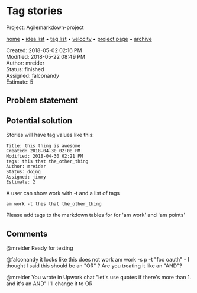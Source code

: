 # Tag stories

Project: Agilemarkdown-project

[home](../index.md) • [idea list](../ideas.md) • [tag list](../tags.md) • [velocity](../velocity.md) • [project page](../agilemarkdown-project.md) • [archive](archive.md)

Created: 2018-05-02 02:16 PM  
Modified: 2018-05-22 08:49 PM  
Author: mreider  
Status: finished  
Assigned: falconandy  
Estimate: 5  

## Problem statement

## Potential solution

Stories will have tag values like this:
```
Title: this thing is awesome
Created: 2018-04-30 02:08 PM
Modified: 2018-04-30 02:21 PM
tags: this that the_other_thing
Author: mreider
Status: doing
Assigned: jimmy
Estimate: 2
```

A user can show work with -t and a list of tags

```
am work -t this that the_other_thing
```

Please add tags to the markdown tables for for 'am work' and 'am points'

## Comments

 @mreider Ready for testing

 @falconandy it looks like this does not work am work -s p -t "foo oauth" - I thought I said this should be an "OR" ? Are you treating it like an "AND"?

 @mreider You wrote in Upwork chat "let's use quotes if there's more than 1. and it's an AND"
I'll change it to OR
